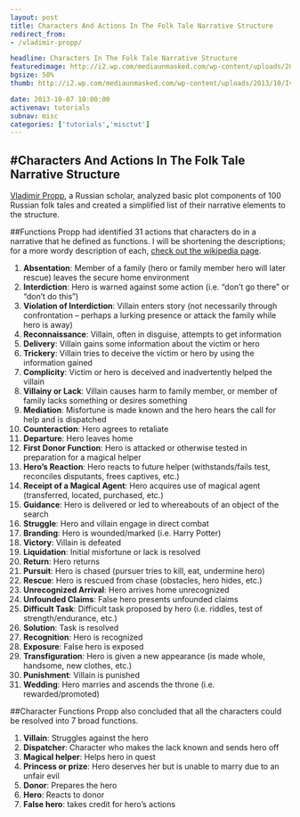 ```yaml
---
layout: post
title: Characters And Actions In The Folk Tale Narrative Structure
redirect_from:
- /vladimir-propp/

headline: Characters In The Folk Tale Narrative Structure
featuredimage: http://i2.wp.com/mediaunmasked.com/wp-content/uploads/2013/10/Ivan_Bilibin_Koshchey.jpg?zoom=1.5&resize=1174%2C814
bgsize: 50%
thumb: http://i2.wp.com/mediaunmasked.com/wp-content/uploads/2013/10/Ivan_Bilibin_Koshchey.jpg?zoom=1.5&resize=1174%2C814

date: 2013-10-07 10:00:00
activenav: tutorials
subnav: misc
categories: ['tutorials','misctut']
---
```

#Characters And Actions In The Folk Tale Narrative Structure
---

[Vladimir Propp](http://en.wikipedia.org/wiki/Vladimir_Propp), a Russian scholar, analyzed basic plot components of 100 Russian folk tales and created a simplified list of their narrative elements to the structure.

##Functions
Propp had identified 31 actions that characters do in a narrative that he defined as functions. I will be shortening the descriptions; for a more wordy description of each, [check out the wikipedia page](http://en.wikipedia.org/wiki/Vladimir_Propp).

1. **Absentation**: Member of a family (hero or family member hero will later rescue) leaves the secure home environment
2. **Interdiction**: Hero is warned against some action (i.e. “don’t go there” or “don’t do this”)
3. **Violation of Interdiction**: Villain enters story (not necessarily through confrontation – perhaps a lurking presence or attack the family while hero is away)
4. **Reconnaissance**: Villain, often in disguise, attempts to get information
5. **Delivery**: Villain gains some information about the victim or hero
6. **Trickery**: Villain tries to deceive the victim or hero by using the information gained
7. **Complicity**: Victim or hero is deceived and inadvertently helped the villain
8. **Villainy or Lack**: Villain causes harm to family member, or member of family lacks something or desires something
9. **Mediation**: Misfortune is made known and the hero hears the call for help and is dispatched
10. **Counteraction**: Hero agrees to retaliate
11. **Departure**: Hero leaves home
12. **First Donor Function**: Hero is attacked or otherwise tested in preparation for a magical helper
13. **Hero’s Reaction**: Hero reacts to future helper (withstands/fails test, reconciles disputants, frees captives, etc.)
14. **Receipt of a Magical Agent**: Hero acquires use of magical agent (transferred, located, purchased, etc.)
15. **Guidance**: Hero is delivered or led to whereabouts of an object of the search
16. **Struggle**: Hero and villain engage in direct combat
17. **Branding**: Hero is wounded/marked (i.e. Harry Potter)
18. **Victory**: Villain is defeated
19. **Liquidation**: Initial misfortune or lack is resolved
20. **Return**: Hero returns
21. **Pursuit**: Hero is chased (pursuer tries to kill, eat, undermine hero)
22. **Rescue**: Hero is rescued from chase (obstacles, hero hides, etc.)
23. **Unrecognized Arrival**: Hero arrives home unrecognized
24. **Unfounded Claims**: False hero presents unfounded claims
25. **Difficult Task**: Difficult task proposed by hero (i.e. riddles, test of strength/endurance, etc.)
26. **Solution**: Task is resolved
27. **Recognition**: Hero is recognized
28. **Exposure**: False hero is exposed
29. **Transfiguration**: Hero is given a new appearance (is made whole, handsome, new clothes, etc.)
30. **Punishment**: Villain is punished
31. **Wedding**: Hero marries and ascends the throne (i.e. rewarded/promoted)

##Character Functions
Propp also concluded that all the characters could be resolved into 7 broad functions.

1. **Villain**: Struggles against the hero
2. **Dispatcher**: Character who makes the lack known and sends hero off
3. **Magical helper**: Helps hero in quest
4. **Princess or prize**: Hero deserves her but is unable to marry due to an unfair evil
5. **Donor**: Prepares the hero
6. **Hero**: Reacts to donor
7. **False hero**: takes credit for hero’s actions